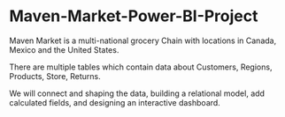 # Maven-Market-Power-BI-Project

Maven Market is a multi-national grocery Chain with locations in Canada, Mexico and the United States.

There are multiple tables which contain data about Customers, Regions, Products, Store, Returns.

We will connect and shaping the data, building a relational model, add calculated fields, and designing an interactive dashboard.
